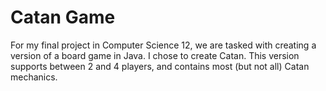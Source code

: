 # Catan Game
For my final project in Computer Science 12, we are tasked with creating a version of a board game in Java. I chose to create Catan. This version supports between 2 and 4 players, and contains most (but not all) Catan mechanics.